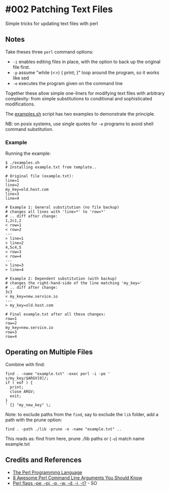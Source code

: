 # #002 Patching Text Files

Simple tricks for updating text files with perl


## Notes

Take theses three `perl` command options:

* `-i` enables editing files in place, with the option to back up the original file first.
* `-p` assume "while (<>) { print; }" loop around the program, so it works like sed
* `-e` executes the program given on the command line

Together these allow simple one-liners for modifying text files with arbitrary complexity:
from simple substitutions to conditional and sophisticated modifications.

The [examples.sh](./examples.sh) script has two examples to demonstrate the principle.

NB: on posix systems, use single quotes for `-e` programs to avoid shell command substitution.

### Example

Running the example:

    $ ./examples.sh
    # Installing example.txt from template..

    # Original file (example.txt):
    line=1
    line=2
    my_key=old.host.com
    line=3
    line=4

    # Example 1: General substitution (no file backup)
    # changes all lines with 'line=*' to 'row=*'
    # .. diff after change:
    1,2c1,2
    < row=1
    < row=2
    ---
    > line=1
    > line=2
    4,5c4,5
    < row=3
    < row=4
    ---
    > line=3
    > line=4

    # Example 2: Dependent substitution (with backup)
    # changes the right-hand-side of the line matching 'my_key='
    # .. diff after change:
    3c3
    < my_key=new.service.io
    ---
    > my_key=old.host.com

    # Final example.txt after all these changes:
    row=1
    row=2
    my_key=new.service.io
    row=3
    row=4


## Operating on Multiple Files

Combine with find:

    find . -name "example.txt" -exec perl -i -pe '
    s/my_key/$ARGV[0]/;
    if ( eof ) {
      print;
      close ARGV;
      exit;
    }
    ' {} "my_new_key" \;


Note: to exclude paths from the `find`, say to exclude the `lib` folder, add a path with the prune option:

    find . -path ./lib -prune -o -name "example.txt" ..

This reads as: find from here, prune ./lib paths or (`-o`) match name example.txt


## Credits and References

* [The Perl Programming Language](https://www.perl.org/)
* [8 Awesome Perl Command Line Arguments You Should Know](http://www.thegeekstuff.com/2010/06/perl-command-line-options/)
* [Perl flags -pe, -pi, -p, -w, -d, -i, -t?](http://stackoverflow.com/questions/6302025/perl-flags-pe-pi-p-w-d-i-t) - SO
